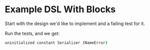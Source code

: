 Example DSL With Blocks
=======================

Start with the design we'd like to implement and a failing test for it.

Run the tests, and we get:

```bash
uninitialized constant Serializer (NameError)
```

